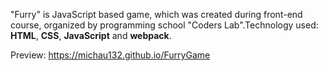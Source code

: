 ﻿"Furry" is JavaScript based game, which was created during front-end course, organized by programming school "Coders Lab".Technology used: <b>HTML</b>, <b>CSS</b>, <b>JavaScript</b> and <b>webpack</b>. 

Preview: https://michau132.github.io/FurryGame
